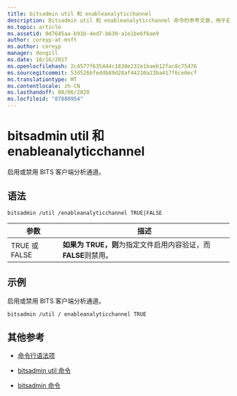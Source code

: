 ```yaml
---
title: bitsadmin util 和 enableanalyticchannel
description: Bitsadmin util 和 enableanalyticchannel 命令的参考文章，用于启用或禁用 BITS 客户端分析通道。
ms.topic: article
ms.assetid: 0d7645aa-b91b-4ed7-b630-a1e1be6f6ae9
author: coreyp-at-msft
ms.author: coreyp
manager: dongill
ms.date: 10/16/2017
ms.openlocfilehash: 2c4577f635444c1830e232e1baeb12fac8c75476
ms.sourcegitcommit: 53d526bfeddb89d28af44210a23ba417f6ce0ecf
ms.translationtype: MT
ms.contentlocale: zh-CN
ms.lasthandoff: 08/06/2020
ms.locfileid: "87880954"
---
```

# <a name="bitsadmin-util-and-enableanalyticchannel"></a>bitsadmin util 和 enableanalyticchannel

启用或禁用 BITS 客户端分析通道。

## <a name="syntax"></a>语法

```
bitsadmin /util /enableanalyticchannel TRUE|FALSE
```

| 参数 | 描述 |
| --------- | ---------- |
| TRUE 或 FALSE | **如果为 TRUE，则**为指定文件启用内容验证，而**FALSE**则禁用。 |

## <a name="examples"></a>示例

启用或禁用 BITS 客户端分析通道。

```
bitsadmin /util / enableanalyticchannel TRUE
```

## <a name="additional-references"></a>其他参考

- [命令行语法项](command-line-syntax-key.md)

- [bitsadmin util 命令](bitsadmin-util.md)

- [bitsadmin 命令](bitsadmin.md)
